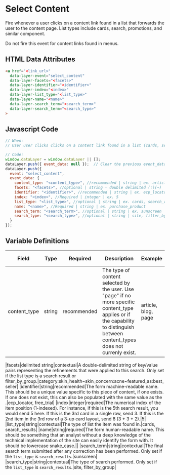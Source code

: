 # Select Content

Fire whenever a user clicks on a content link found in a list that forwards the user to the content page. List types include cards, search, promotions, and similar component. 

Do not fire this event for content links found in menus.

## HTML Data Attributes

```html
<a href="<link_url>"
  data-layer-event="select_content"
  data-layer-facets="<facets>"
  data-layer-identifier="<identifier>"
  data-layer-index="<index>"
  data-layer-list_type="<list_type>"
  data-layer-name="<name>"
  data-layer-search_term="<search_term>"
  data-layer-search_term="<search_type>"
>
```

## Javascript Code

```js
// When:
// User user clicks clicks on a content link found in a list (cards, search, promotions...) that forwards to the content page

// Code:
window.dataLayer = window.dataLayer || [];
dataLayer.push({ event_data: null });  // Clear the previous event_data object.
dataLayer.push({
  event: "select_content",
  event_data: {
    content_type: "<content_type>", //recommended | string | ex. article, blog, page	
    facets: "<facets>", //optional | string - double delimited (:)(~) | category:skin_health~featured_as:best_seller	
    identifier: "<identifier>", //recommended | string | ex. ecp_locator, free_trial
    index: "<index>", //Required | integer | ex. 5
    list_type: "<list_type>", //optional | string | ex. cards, search_results	
    name: "<name>", //Required | string | ex. purchase_product
    search_term: "<search_term>", //optional | string | ex. sunscreen
    search_type: "<search_type>", //optional | string | site, filter_by_group	
  }
});
```

## Variable Definitions

|Field|Type|Required|Description|Example|Pattern|Min Length|Max Length|Minimum|Maximum|Multiple Of|
| --- | --- | --- | --- | --- | --- | --- | --- | --- | --- | --- |
|content_type|string|recommended|The type of content selected by the user. Use "page" if no more specific content_type applies or if the capability to distinguish between content_types does not currenly exist.|article, blog, page|

|facets|delimited string|contextual|A double-delimited string of key/value pairs representing the refinements that were applied to this search. Only set if the list type is a search result or filter_by_group.|category:skin_health~skin_concern:acne~featured_as:best_seller|
|identifier|string|recommended|The form machine-readable name. This should be a unique value specific to this piece of content, if one exists. If one does not exist, this can also be populated with the same value as the <name>.|ecp_locator, free_trial|
|index|integer|required|The numerical index of the item position (1-indexed). For instance, if this is the 5th search result, you would send 5 here. If this is the 3rd card in a single row, send 3. If this is the 2nd item in the 3rd row of a 3-up card layout, send 8 (3 + 3 + 2).|5|
|list_type|string|contextual|The type of list the item was found in.|cards, search_results|
|name|string|required|The form human-readable name. This should be something that an analyst without a deep knowledge of the technical implementation of the site can easily identify the form with. It should be lowercase snake_case.||
|search_term|string|contextual|The final search term submitted after any correction has been performed. Only set if the `list_type` is `search_results`.|sunscreen|
|search_type|string|contextual|The type of search performed. Only set if the `list_type` is `search_results`.|site, filter_by_group|
